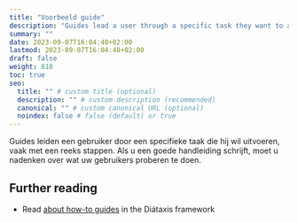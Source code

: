 ```yaml
---
title: "Voorbeeld guide"
description: "Guides lead a user through a specific task they want to accomplish, often with a sequence of steps."
summary: ""
date: 2023-09-07T16:04:48+02:00
lastmod: 2023-09-07T16:04:48+02:00
draft: false
weight: 810
toc: true
seo:
  title: "" # custom title (optional)
  description: "" # custom description (recommended)
  canonical: "" # custom canonical URL (optional)
  noindex: false # false (default) or true
---
```


Guides leiden een gebruiker door een specifieke taak die hij wil uitvoeren, vaak met een reeks stappen. Als u een goede handleiding schrijft, moet u nadenken over wat uw gebruikers proberen te doen.

## Further reading

- Read [about how-to guides](https://diataxis.fr/how-to-guides/) in the Diátaxis framework
